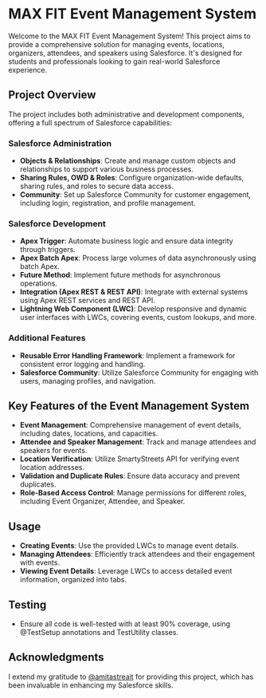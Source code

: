 # MAX FIT Event Management System

Welcome to the MAX FIT Event Management System! This project aims to provide a comprehensive solution for managing events, locations, organizers, attendees, and speakers using Salesforce. It's designed for students and professionals looking to gain real-world Salesforce experience.

## Project Overview

The project includes both administrative and development components, offering a full spectrum of Salesforce capabilities:

### Salesforce Administration

- **Objects & Relationships**: Create and manage custom objects and relationships to support various business processes.
- **Sharing Rules, OWD & Roles**: Configure organization-wide defaults, sharing rules, and roles to secure data access.
- **Community**: Set up Salesforce Community for customer engagement, including login, registration, and profile management.

### Salesforce Development

- **Apex Trigger**: Automate business logic and ensure data integrity through triggers.
- **Apex Batch Apex**: Process large volumes of data asynchronously using batch Apex.
- **Future Method**: Implement future methods for asynchronous operations.
- **Integration (Apex REST & REST API)**: Integrate with external systems using Apex REST services and REST API.
- **Lightning Web Component (LWC)**: Develop responsive and dynamic user interfaces with LWCs, covering events, custom lookups, and more.

### Additional Features

- **Reusable Error Handling Framework**: Implement a framework for consistent error logging and handling.
- **Salesforce Community**: Utilize Salesforce Community for engaging with users, managing profiles, and navigation.

## Key Features of the Event Management System

- **Event Management**: Comprehensive management of event details, including dates, locations, and capacities.
- **Attendee and Speaker Management**: Track and manage attendees and speakers for events.
- **Location Verification**: Utilize SmartyStreets API for verifying event location addresses.
- **Validation and Duplicate Rules**: Ensure data accuracy and prevent duplicates.
- **Role-Based Access Control**: Manage permissions for different roles, including Event Organizer, Attendee, and Speaker.

## Usage

- **Creating Events**: Use the provided LWCs to manage event details.
- **Managing Attendees**: Efficiently track attendees and their engagement with events.
- **Viewing Event Details**: Leverage LWCs to access detailed event information, organized into tabs.

## Testing

- Ensure all code is well-tested with at least 90% coverage, using @TestSetup annotations and TestUtility classes.

## Acknowledgments

I extend my gratitude to [@amitastreait](https://github.com/amitastreait) for providing this project, which has been invaluable in enhancing my Salesforce skills.
